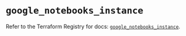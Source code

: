 # `google_notebooks_instance`

Refer to the Terraform Registry for docs: [`google_notebooks_instance`](https://registry.terraform.io/providers/hashicorp/google-beta/5.11.0/docs/resources/google_notebooks_instance).
